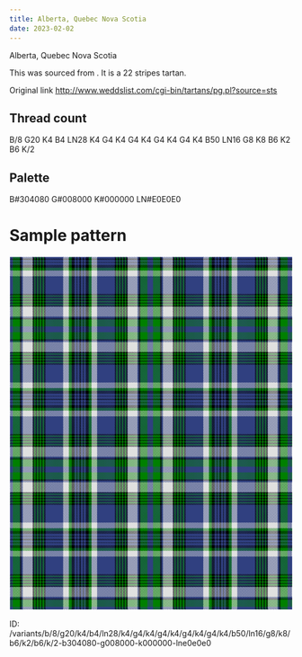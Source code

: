 ```yaml
---
title: Alberta, Quebec Nova Scotia
date: 2023-02-02
---
```

Alberta, Quebec Nova Scotia

This was sourced from <no value>.  It is a 22 stripes tartan.

Original link http://www.weddslist.com/cgi-bin/tartans/pg.pl?source=sts

## Thread count
B/8 G20 K4 B4 LN28 K4 G4 K4 G4 K4 G4 K4 G4 K4 B50 LN16 G8 K8 B6 K2 B6 K/2

## Palette
B#304080 G#008000 K#000000 LN#E0E0E0

# Sample pattern

![Tartan detail](tartan.png "B/8 G20 K4 B4 LN28 K4 G4 K4 G4 K4 G4 K4 G4 K4 B50 LN16 G8 K8 B6 K2 B6 K/2 tartan")

ID: /variants/b/8/g20/k4/b4/ln28/k4/g4/k4/g4/k4/g4/k4/g4/k4/b50/ln16/g8/k8/b6/k2/b6/k/2-b304080-g008000-k000000-lne0e0e0